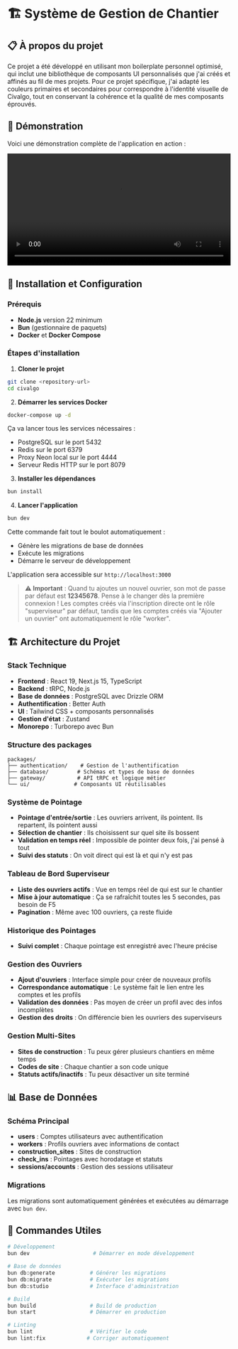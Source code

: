 # 🏗️ Système de Gestion de Chantier

## 📋 À propos du projet

Ce projet a été développé en utilisant mon boilerplate personnel optimisé, qui inclut une bibliothèque de composants UI personnalisés que j'ai créés et affinés au fil de mes projets. Pour ce projet spécifique, j'ai adapté les couleurs primaires et secondaires pour correspondre à l'identité visuelle de Civalgo, tout en conservant la cohérence et la qualité de mes composants éprouvés.

## 🎥 Démonstration

Voici une démonstration complète de l'application en action :

<video width="100%" controls>
  <source src="demo.mp4" type="video/mp4">
  Votre navigateur ne supporte pas les vidéos HTML5. <a href="demo.mp4">Télécharger la vidéo</a>.
</video>

## 🚀 Installation et Configuration

### Prérequis

- **Node.js** version 22 minimum
- **Bun** (gestionnaire de paquets)
- **Docker** et **Docker Compose**

### Étapes d'installation

1. **Cloner le projet**

```bash
git clone <repository-url>
cd civalgo
```

2. **Démarrer les services Docker**

```bash
docker-compose up -d
```

Ça va lancer tous les services nécessaires :

- PostgreSQL sur le port 5432
- Redis sur le port 6379
- Proxy Neon local sur le port 4444
- Serveur Redis HTTP sur le port 8079

3. **Installer les dépendances**

```bash
bun install
```

4. **Lancer l'application**

```bash
bun dev
```

Cette commande fait tout le boulot automatiquement :

- Génère les migrations de base de données
- Exécute les migrations
- Démarre le serveur de développement

L'application sera accessible sur `http://localhost:3000`

> **⚠️ Important** : Quand tu ajoutes un nouvel ouvrier, son mot de passe par défaut est **12345678**. Pense à le changer dès la première connexion ! Les comptes créés via l'inscription directe ont le rôle "superviseur" par défaut, tandis que les comptes créés via "Ajouter un ouvrier" ont automatiquement le rôle "worker".

## 🏗️ Architecture du Projet

### Stack Technique

- **Frontend** : React 19, Next.js 15, TypeScript
- **Backend** : tRPC, Node.js
- **Base de données** : PostgreSQL avec Drizzle ORM
- **Authentification** : Better Auth
- **UI** : Tailwind CSS + composants personnalisés
- **Gestion d'état** : Zustand
- **Monorepo** : Turborepo avec Bun

### Structure des packages

```
packages/
├── authentication/    # Gestion de l'authentification
├── database/         # Schémas et types de base de données
├── gateway/          # API tRPC et logique métier
└── ui/              # Composants UI réutilisables
```

### Système de Pointage

- **Pointage d'entrée/sortie** : Les ouvriers arrivent, ils pointent. Ils repartent, ils pointent aussi
- **Sélection de chantier** : Ils choisissent sur quel site ils bossent
- **Validation en temps réel** : Impossible de pointer deux fois, j'ai pensé à tout
- **Suivi des statuts** : On voit direct qui est là et qui n'y est pas

### Tableau de Bord Superviseur

- **Liste des ouvriers actifs** : Vue en temps réel de qui est sur le chantier
- **Mise à jour automatique** : Ça se rafraîchit toutes les 5 secondes, pas besoin de F5
- **Pagination** : Même avec 100 ouvriers, ça reste fluide

### Historique des Pointages

- **Suivi complet** : Chaque pointage est enregistré avec l'heure précise

### Gestion des Ouvriers

- **Ajout d'ouvriers** : Interface simple pour créer de nouveaux profils
- **Correspondance automatique** : Le système fait le lien entre les comptes et les profils
- **Validation des données** : Pas moyen de créer un profil avec des infos incomplètes
- **Gestion des droits** : On différencie bien les ouvriers des superviseurs

### Gestion Multi-Sites

- **Sites de construction** : Tu peux gérer plusieurs chantiers en même temps
- **Codes de site** : Chaque chantier a son code unique
- **Statuts actifs/inactifs** : Tu peux désactiver un site terminé

## 📊 Base de Données

### Schéma Principal

- **users** : Comptes utilisateurs avec authentification
- **workers** : Profils ouvriers avec informations de contact
- **construction_sites** : Sites de construction
- **check_ins** : Pointages avec horodatage et statuts
- **sessions/accounts** : Gestion des sessions utilisateur

### Migrations

Les migrations sont automatiquement générées et exécutées au démarrage avec `bun dev`.

## 🚦 Commandes Utiles

```bash
# Développement
bun dev                    # Démarrer en mode développement

# Base de données
bun db:generate           # Générer les migrations
bun db:migrate            # Exécuter les migrations
bun db:studio             # Interface d'administration

# Build
bun build                 # Build de production
bun start                 # Démarrer en production

# Linting
bun lint                  # Vérifier le code
bun lint:fix             # Corriger automatiquement
```
